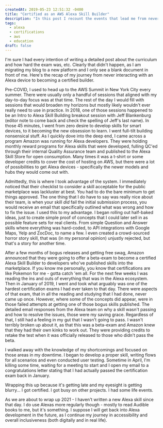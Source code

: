 ```yaml
---
createdAt: 2019-05-23 12:51:32 -0400
title: "Certified as an AWS Alexa Skill Builder"
description: "In this post I recount the events that lead me from never interacting with an Alexa device to becoming a certified Alexa Skill Builder."
tags:
  - alexa
  - certifications
  - aws
  - education
draft: false
---
```


I'm sure I had every intention of writing a detailed post about the curriculum and how hard the exam was, etc. Clearly that didn't happen, as I am migrating my blog to a new platform and I only see a blank document in front of me. Here's the recap of my journey from never interacting with an Alexa device to becoming a certified builder.

Pre-COVID, I used to head up to the AWS Summit in New York City every summer. There were usually only a handful of sessions that aligned with my day-to-day focus was at that time. The rest of the day I would fill with sessions that would broaden my horizons but mostly likely wouldn't ever really need to use in practice. In 2018, one of those sessions happened to be an Intro to Alexa Skill Building breakout session with Jeff Blankenburg (editor note to come back and check the spelling of Jeff's last name). In those 45 minutes, I went from zero desire to develop skills for smart devices, to it becoming the new obsession to learn. I went full-tilt building nonsensical stuff. As I quickly dove into the deep end, I came across a program Amazon was running for Alexa developers. They were holding monthly reward programs for Alexa skills that were developed, fulling QC'ed through their internal Quality Assurance team and published to the Alexa Skill Store for open consumption. Many times it was a t-shirt or some developer credits to cover the cost of hosting on AWS, but there were a lot of possibilities to get Alexa devices - specifically the newer models and hubs they would come out with.

Admittedly, this is where I took advantage of the system. I immediately noticed that their checklist to consider a skill acceptable for the public marketplace was lackluster at best. You had to do the bare minimum to get things approved. The one thing that I do have to say was really nice about their team, is when your skill *did* fail the initial submission process, you would receive an email that specifically outlined what was wrong and how to fix the issue. I used this to my advantage. I began rolling out half-baked ideas, just to create simple proof of concepts that I could later sell in as possible feature sets for real clients. From simple Question and Answer skills where everything was hard-coded, to API integrations with Google Maps, Yelp and ZocDoc, to name a few. I even created a crowd-sourced horror story skill, that was (in my personal opinion) unjustly rejected, but that's a story for another time.

After a few months of bogus releases and getting free swag, Amazon announced that they were going to offer a beta-exam to become a certified Alexa Skill Builder to developers who've published skills into the marketplace. If you know me personally, you know that certifications are like Pokemon for me - gotta catch 'em all. For the next few weeks I was reading the ins and outs of everything that was in the Alexa ecosystem. Then in January of 2019, I went and took what arguably was one of the hardest certification exams I had ever taken to that day. There were aspects of that exam, that in all the reading and studying that I had done, never came up once. However, where some of the concepts did appear, were in those failed attempts at getting one of those bogus skills published. The detailed email responses from the Alexa team on why a skill wasn't passing and how to resolve the issues, those were my saving grace. Regardless of that, I still had a feeling in my gut that I wasn't going to pass. I wasn't terribly broken up about it, as that this was a beta-exam and Amazon knew that they had their own kinks to work out. They were providing credits to retake the test when it was officially released to those who didn't pass the beta.

I walked away with the knowledge of my shortcomings and focused on those areas in my downtime. I began to develop a proper skill, writing flows for all scenarios and even conducted user testing. Sometime in April, I'm killing some time, waiting for a meeting to start and I open my email to a congratulations letter stating that I had actually passed the certification exam back in January.

Wrapping this up because it's getting late and my eyesight is getting blurry...
I got certified.
I got busy on other projects.
I had some life events.

As we are about to wrap up 2021 - I haven't written a new Alexa skill since that
day. I do use Alexas more regularly though - mostly to read Audible books to me,
but it's something. I suppose I will get back into Alexa development in the
future, as I continue my journey in accessibility and overall inclusiveness
(both digitally and in real life).


<!--  vim: set shiftwidth=4 tabstop=4 expandtab: -->
